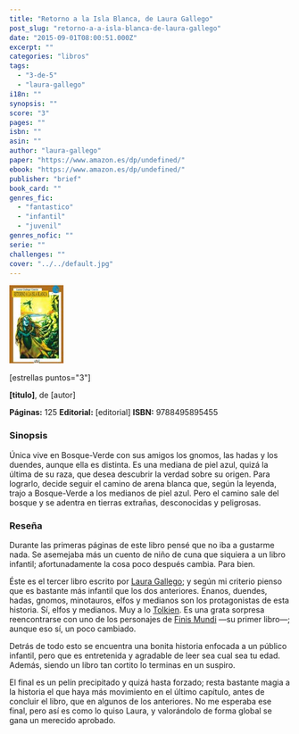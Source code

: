 ```yaml
---
title: "Retorno a la Isla Blanca, de Laura Gallego"
post_slug: "retorno-a-a-isla-blanca-de-laura-gallego"
date: "2015-09-01T08:00:51.000Z"
excerpt: ""
categories: "libros"
tags: 
  - "3-de-5"
  - "laura-gallego"
i18n: ""
synopsis: ""
score: "3"
pages: ""
isbn: ""
asin: ""
author: "laura-gallego"
paper: "https://www.amazon.es/dp/undefined/"
ebook: "https://www.amazon.es/dp/undefined/"
publisher: "brief"
book_card: ""
genres_fic: 
  - "fantastico"
  - "infantil"
  - "juvenil"
genres_nofic: ""
serie: ""
challenges: ""
cover: "../../default.jpg"
---
```


![[titulo-foto]](images/retorno-isla-blanca-p.jpg)

\[estrellas puntos="3"\]

**\[titulo\]**, de \[autor\]

**Páginas:** 125 **Editorial:** \[editorial\] **ISBN:** 9788495895455

### Sinopsis

Única vive en Bosque-Verde con sus amigos los gnomos, las hadas y los duendes, aunque ella es distinta. Es una mediana de piel azul, quizá la última de su raza, que desea descubrir la verdad sobre su origen. Para lograrlo, decide seguir el camino de arena blanca que, según la leyenda, trajo a Bosque-Verde a los medianos de piel azul. Pero el camino sale del bosque y se adentra en tierras extrañas, desconocidas y peligrosas.

### Reseña

Durante las primeras páginas de este libro pensé que no iba a gustarme nada. Se asemejaba más un cuento de niño de cuna que siquiera a un libro infantil; afortunadamente la cosa poco después cambia. Para bien.

Éste es el tercer libro escrito por [Laura Gallego](http://fjp.es/autor/laura-gallego "Laura Gallego García"); y según mi criterio pienso que es bastante más infantil que los dos anteriores. Enanos, duendes, hadas, gnomos, minotauros, elfos y medianos son los protagonistas de esta historia. Sí, elfos y medianos. Muy a lo [Tolkien](http://fjp.es/autor/j-r-r-tolkien "J.R.R. Tolkien"). Es una grata sorpresa reencontrarse con uno de los personajes de [Finis Mundi](http://fjp.es/finis-mundi-de-laura-gallego/ "Finis Mundi, de Laura Gallego García") —su primer libro—; aunque eso sí, un poco cambiado.

Detrás de todo esto se encuentra una bonita historia enfocada a un público infantil, pero que es entretenida y agradable de leer sea cual sea tu edad. Además, siendo un libro tan cortito lo terminas en un suspiro.

El final es un pelín precipitado y quizá hasta forzado; resta bastante magia a la historia el que haya más movimiento en el último capítulo, antes de concluir el libro, que en algunos de los anteriores. No me esperaba ese final, pero así es como lo quiso Laura, y valorándolo de forma global se gana un merecido aprobado.
